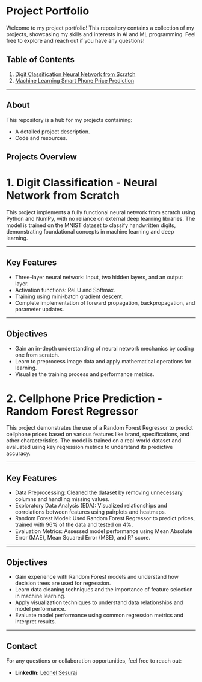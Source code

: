 # Project Portfolio

Welcome to my project portfolio! This repository contains a collection of my projects, showcasing my skills and interests in AI and ML programming. Feel free to explore and reach out if you have any questions!

## Table of Contents

1. [Digit Classification Neural Network from Scratch](https://github.com/LeoSesuraj/Personal-Projects1/blob/main/Numerical%20Neural%20Network.ipynb)
2. [Machine Learning Smart Phone Price Prediction](https://github.com/LeoSesuraj/Personal-Projects1/blob/main/ML-%20Smartphone%20Price%20Prediction.ipynb)
<!-- 3. [Project 3: Title](./Project_3/) -->

---

## About

This repository is a hub for my projects containing:
- A detailed project description.
- Code and resources.

## Projects Overview

# **1. Digit Classification - Neural Network from Scratch**

This project implements a fully functional neural network from scratch using Python and NumPy, with no reliance on external deep learning libraries. The model is trained on the MNIST dataset to classify handwritten digits, demonstrating foundational concepts in machine learning and deep learning.

---

## **Key Features**
- Three-layer neural network: Input, two hidden layers, and an output layer.
- Activation functions: ReLU and Softmax.
- Training using mini-batch gradient descent.
- Complete implementation of forward propagation, backpropagation, and parameter updates.

---

## **Objectives**
- Gain an in-depth understanding of neural network mechanics by coding one from scratch.
- Learn to preprocess image data and apply mathematical operations for learning.
- Visualize the training process and performance metrics.


# **2. Cellphone Price Prediction - Random Forest Regressor**

This project demonstrates the use of a Random Forest Regressor to predict cellphone prices based on various features like brand, specifications, and other characteristics. The model is trained on a real-world dataset and evaluated using key regression metrics to understand its predictive accuracy.

---

## **Key Features**
- Data Preprocessing: Cleaned the dataset by removing unnecessary columns and handling missing values.
- Exploratory Data Analysis (EDA): Visualized relationships and correlations between features using pairplots and heatmaps.
- Random Forest Model: Used Random Forest Regressor to predict prices, trained with 96% of the data and tested on 4%.
- Evaluation Metrics: Assessed model performance using Mean Absolute Error (MAE), Mean Squared Error (MSE), and R² score.

---

## **Objectives**
- Gain experience with Random Forest models and understand how decision trees are used for regression.
- Learn data cleaning techniques and the importance of feature selection in machine learning.
- Apply visualization techniques to understand data relationships and model performance.
- Evaluate model performance using common regression metrics and interpret results.

<!-- ### [3. Project 3: Title](./Project_3/) -->
<!-- - **Description:** Brief summary of the project. -->
<!-- - **Key Features:** Highlight a few core features. -->
<!-- - **Tech Stack:** List the technologies used. -->

---

## Contact

For any questions or collaboration opportunities, feel free to reach out:
- **LinkedIn:** [Leonel Sesuraj](https://www.linkedin.com/in/leonelsesuraj/)
